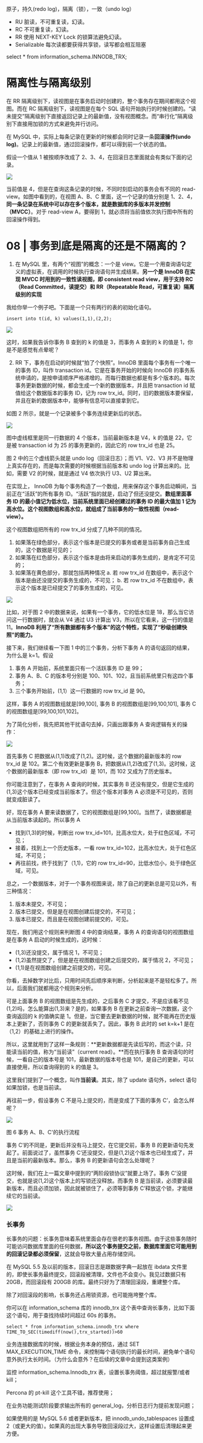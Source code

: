 原子，持久(redo log)，隔离（锁），一致（undo log）

- RU 脏读，不可重复读，幻读。
- RC 不可重复读，幻读。
- RR 使用 NEXT-KEY Lock 的锁算法避免幻读。
- Serializable 每次读都要获得共享锁，读写都会相互阻塞

select \* from information_schema.INNODB_TRX;

# 隔离性与隔离级别

在 RR 隔离级别下，读视图是在事务启动时创建的，整个事务存在期间都用这个视图。而在 RC 隔离级别下，读视图是在每个 SQL 语句开始执行的时候创建的。“读未提交”隔离级别下直接返回记录上的最新值，没有视图概念。而“串行化”隔离级别下直接用加锁的方式来避免并行访问。

在 MySQL 中，实际上每条记录在更新的时候都会同时记录一条**回滚操作(undo log)**。记录上的最新值，通过回滚操作，都可以得到前一个状态的值。

假设一个值从 1 被按顺序改成了 2、3、4，在回滚日志里面就会有类似下面的记录。

![](https://static001.geekbang.org/resource/image/d9/ee/d9c313809e5ac148fc39feff532f0fee.png)

当前值是 4，但是在查询这条记录的时候，不同时刻启动的事务会有不同的 read-view。如图中看到的，在视图 A、B、C 里面，这一个记录的值分别是 1、2、4，**同一条记录在系统中可以存在多个版本，就是数据库的多版本并发控制（MVCC）**。对于 read-view A，要得到 1，就必须将当前值依次执行图中所有的回滚操作得到。

# 08 | 事务到底是隔离的还是不隔离的？

1. 在 MySQL 里，有两个“视图”的概念：一个是 view。它是一个用查询语句定义的虚拟表，在调用的时候执行查询语句并生成结果。**另一个是 InnoDB 在实现 MVCC 时用到的一致性读视图，即 consistent read view，用于支持 RC（Read Committed，读提交）和 RR（Repeatable Read，可重复读）隔离级别的实现**

我给你举一个例子吧。下面是一个只有两行的表的初始化语句。

    insert into t(id, k) values(1,1),(2,2);

![](https://static001.geekbang.org/resource/image/82/d6/823acf76e53c0bdba7beab45e72e90d6.png)

这时，如果我告诉你事务 B 查到的 k 的值是 3，而事务 A 查到的 k 的值是 1，你是不是感觉有点晕呢？

2. RR 下，事务在启动的时候就“拍了个快照”。InnoDB 里面每个事务有一个唯一的事务 ID，叫作 transaction id。它是在事务开始的时候向 InnoDB 的事务系统申请的，是按申请顺序严格递增的。而每行数据也都是有多个版本的。每次事务更新数据的时候，都会生成一个新的数据版本，并且把 transaction id 赋值给这个数据版本的事务 ID，记为 row trx_id。同时，旧的数据版本要保留，并且在新的数据版本中，能够有信息可以直接拿到它。

如图 2 所示，就是一个记录被多个事务连续更新后的状态。

![](https://static001.geekbang.org/resource/image/68/ed/68d08d277a6f7926a41cc5541d3dfced.png)

图中虚线框里是同一行数据的 4 个版本，当前最新版本是 V4，k 的值是 22，它是被 transaction id 为 25 的事务更新的，因此它的 row trx_id 也是 25。

图 2 中的三个虚线箭头就是 undo log（回滚日志）；而 V1、V2、V3 并不是物理上真实存在的，而是每次需要的时候根据当前版本和 undo log 计算出来的。比如，需要 V2 的时候，就是通过 V4 依次执行 U3、U2 算出来。

在实现上， InnoDB 为每个事务构造了一个数组，用来保存这个事务启动瞬间，当前正在“活跃”的所有事务 ID。“活跃”指的就是，启动了但还没提交。**数组里面事务 ID 的最小值记为低水位，当前系统里面已经创建过的事务 ID 的最大值加 1 记为高水位。这个视图数组和高水位，就组成了当前事务的一致性视图（read-view）。**

这个视图数组把所有的 row trx_id 分成了几种不同的情况。

1.  如果落在绿色部分，表示这个版本是已提交的事务或者是当前事务自己生成的，这个数据是可见的；
2.  如果落在红色部分，表示这个版本是由将来启动的事务生成的，是肯定不可见的；
3.  如果落在黄色部分，那就包括两种情况
    a. 若 row trx_id 在数组中，表示这个版本是由还没提交的事务生成的，不可见；
    b. 若 row trx_id 不在数组中，表示这个版本是已经提交了的事务生成的，可见。

![](https://static001.geekbang.org/resource/image/88/5e/882114aaf55861832b4270d44507695e.png)

比如，对于图 2 中的数据来说，如果有一个事务，它的低水位是 18，那么当它访问这一行数据时，就会从 V4 通过 U3 计算出 V3，所以在它看来，这一行的值是 11。**InnoDB 利用了“所有数据都有多个版本”的这个特性，实现了“秒级创建快照”的能力。**

接下来，我们继续看一下图 1 中的三个事务，分析下事务 A 的语句返回的结果，为什么是 k=1。假设

1.  事务 A 开始前，系统里面只有一个活跃事务 ID 是 99；
2.  事务 A、B、C 的版本号分别是 100、101、102，且当前系统里只有这四个事务；
3.  三个事务开始前，(1,1）这一行数据的 row trx_id 是 90。

这样，事务 A 的视图数组就是\[99,100\], 事务 B 的视图数组是\[99,100,101\], 事务 C 的视图数组是\[99,100,101,102\]。

为了简化分析，我先把其他干扰语句去掉，只画出跟事务 A 查询逻辑有关的操作：

![](https://static001.geekbang.org/resource/image/94/49/9416c310e406519b7460437cb0c5c149.png)

首先事务 C 把数据从(1,1)改成了(1,2)。这时候，这个数据的最新版本的 row trx_id 是 102。第二个有效更新是事务 B，把数据从(1,2)改成了(1,3)。这时候，这个数据的最新版本（即 row trx_id）是 101，而 102 又成为了历史版本。

你可能注意到了，在事务 A 查询的时候，其实事务 B 还没有提交，但是它生成的(1,3)这个版本已经变成当前版本了。但这个版本对事务 A 必须是不可见的，否则就变成脏读了。

好，现在事务 A 要来读数据了，它的视图数组是\[99,100\]。当然了，读数据都是从当前版本读起的。所以事务 A

- 找到(1,3)的时候，判断出 row trx_id=101，比高水位大，处于红色区域，不可见；
- 接着，找到上一个历史版本，一看 row trx_id=102，比高水位大，处于红色区域，不可见；
- 再往前找，终于找到了（1,1)，它的 row trx_id=90，比低水位小，处于绿色区域，可见。

总之，一个数据版本，对于一个事务视图来说，除了自己的更新总是可见以外，有三种情况：

1.  版本未提交，不可见；
2.  版本已提交，但是是在视图创建后提交的，不可见；
3.  版本已提交，而且是在视图创建前提交的，可见。

现在，我们用这个规则来判断图 4 中的查询结果，事务 A 的查询语句的视图数组是在事务 A 启动的时候生成的，这时候：

- (1,3)还没提交，属于情况 1，不可见；
- (1,2)虽然提交了，但是是在视图数组创建之后提交的，属于情况 2，不可见；
- (1,1)是在视图数组创建之前提交的，可见。

你看，去掉数字对比后，只用时间先后顺序来判断，分析起来是不是轻松多了。所以，后面我们就都用这个规则来分析。

可是上面事务 B 的视图数组是先生成的，之后事务 C 才提交，不是应该看不见(1,2)吗，怎么能算出(1,3)来？是的，如果事务 B 在更新之前查询一次数据，这个查询返回的 k 的值确实是 1。但是，当它要去更新数据的时候，就不能再在历史版本上更新了，否则事务 C 的更新就丢失了。因此，事务 B 此时的 set k=k+1 是在（1,2）的基础上进行的操作。

所以，这里就用到了这样一条规则：**更新数据都是先读后写的，而这个读，只能读当前的值，称为“当前读”（current read）。**而在执行事务 B 查询语句的时候，一看自己的版本号是 101，最新数据的版本号也是 101，是自己的更新，可以直接使用，所以查询得到的 k 的值是 3。

这里我们提到了一个概念，叫作**当前读**。其实，除了 update 语句外，select 语句如果加锁，也是当前读。

再往前一步，假设事务 C 不是马上提交的，而是变成了下面的事务 C’，会怎么样呢？

![](https://static001.geekbang.org/resource/image/cd/6e/cda2a0d7decb61e59dddc83ac51efb6e.png)

图 6 事务 A、B、C'的执行流程

事务 C’的不同是，更新后并没有马上提交，在它提交前，事务 B 的更新语句先发起了。前面说过了，虽然事务 C’还没提交，但是(1,2)这个版本也已经生成了，并且是当前的最新版本。那么，事务 B 的更新语句会怎么处理呢？

这时候，我们在上一篇文章中提到的“两阶段锁协议”就要上场了。事务 C’没提交，也就是说(1,2)这个版本上的写锁还没释放。而事务 B 是当前读，必须要读最新版本，而且必须加锁，因此就被锁住了，必须等到事务 C’释放这个锁，才能继续它的当前读。

![](https://static001.geekbang.org/resource/image/54/92/540967ea905e8b63630e496786d84c92.png)

### 长事务

长事务的问题：长事务意味着系统里面会存在很老的事务视图。由于这些事务随时可能访问数据库里面的任何数据，**所以这个事务提交之前，数据库里面它可能用到的回滚记录都必须保留**，这就会导致大量占用存储空间。

在 MySQL 5.5 及以前的版本，回滚日志是跟数据字典一起放在 ibdata 文件里的，即使长事务最终提交，回滚段被清理，文件也不会变小。我见过数据只有 20GB，而回滚段有 200GB 的库。最终只好为了清理回滚段，重建整个库。

除了对回滚段的影响，长事务还占用锁资源，也可能拖垮整个库。

你可以在 information_schema 库的 innodb_trx 这个表中查询长事务，比如下面这个语句，用于查找持续时间超过 60s 的事务。

    select * from information_schema.innodb_trx where TIME_TO_SEC(timediff(now(),trx_started))>60

业务连接数据库的时候，根据业务本身的预估，通过 SET MAX_EXECUTION_TIME 命令，来控制每个语句执行的最长时间，避免单个语句意外执行太长时间。（为什么会意外？在后续的文章中会提到这类案例）

监控 information_schema.Innodb_trx 表，设置长事务阈值，超过就报警/或者 kill；

Percona 的 pt-kill 这个工具不错，推荐使用；

在业务功能测试阶段要求输出所有的 general_log，分析日志行为提前发现问题；

如果使用的是 MySQL 5.6 或者更新版本，把 innodb_undo_tablespaces 设置成 2（或更大的值）。如果真的出现大事务导致回滚段过大，这样设置后清理起来更方便。
